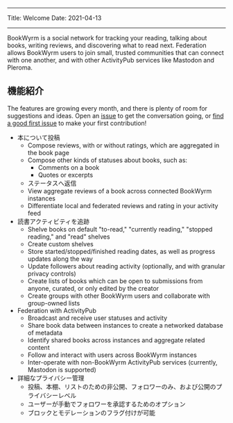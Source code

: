- - -
Title: Welcome Date: 2021-04-13
- - -

BookWyrm is a social network for tracking your reading, talking about books, writing reviews, and discovering what to read next. Federation allows BookWyrm users to join small, trusted communities that can connect with one another, and with other ActivityPub services like Mastodon and Pleroma.

## 機能紹介
The features are growing every month, and there is plenty of room for suggestions and ideas. Open an [issue](https://github.com/bookwyrm-social/bookwyrm/issues) to get the conversation going, or [find a good first issue](https://github.com/bookwyrm-social/bookwyrm/issues?q=is%3Aissue%20state%3Aopen%20label%3A%22good%20first%20issue%22) to make your first contribution!

- 本について投稿
    - Compose reviews, with or without ratings, which are aggregated in the book page
    - Compose other kinds of statuses about books, such as:
        - Comments on a book
        - Quotes or excerpts
    - ステータスへ返信
    - View aggregate reviews of a book across connected BookWyrm instances
    - Differentiate local and federated reviews and rating in your activity feed
- 読書アクティビティを追跡
    - Shelve books on default "to-read," "currently reading," "stopped reading," and "read" shelves
    - Create custom shelves
    - Store started/stopped/finished reading dates, as well as progress updates along the way
    - Update followers about reading activity (optionally, and with granular privacy controls)
    - Create lists of books which can be open to submissions from anyone, curated, or only edited by the creator
    - Create groups with other BookWyrm users and collaborate with group-owned lists
- Federation with ActivityPub
    - Broadcast and receive user statuses and activity
    - Share book data between instances to create a networked database of metadata
    - Identify shared books across instances and aggregate related content
    - Follow and interact with users across BookWyrm instances
    - Inter-operate with non-BookWyrm ActivityPub services (currently, Mastodon is supported)
- 詳細なプライバシー管理
    - 投稿、本棚、リストのための非公開、フォロワーのみ、および公開のプライバシーレベル
    - ユーザーが手動でフォロワーを承認するためのオプション
    - ブロックとモデレーションのフラグ付けが可能
